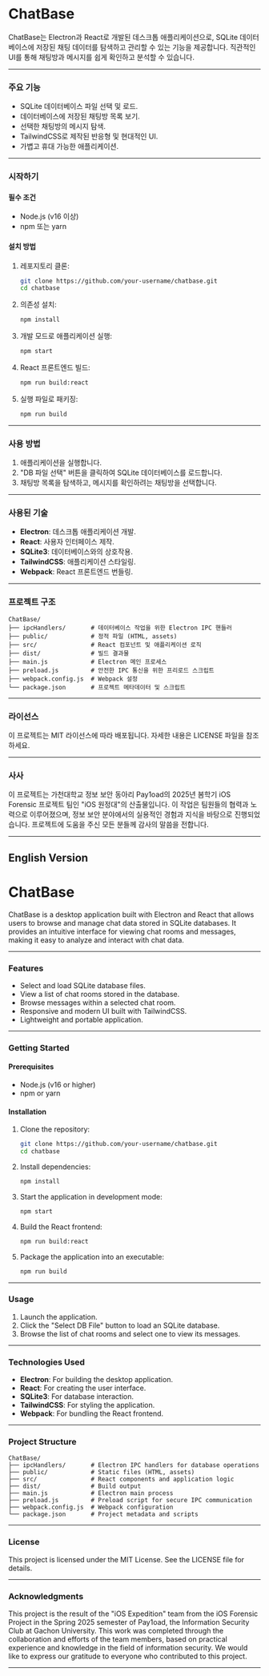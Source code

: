 # ChatBase

ChatBase는 Electron과 React로 개발된 데스크톱 애플리케이션으로, SQLite 데이터베이스에 저장된 채팅 데이터를 탐색하고 관리할 수 있는 기능을 제공합니다. 직관적인 UI를 통해 채팅방과 메시지를 쉽게 확인하고 분석할 수 있습니다.

---

### **주요 기능**
- SQLite 데이터베이스 파일 선택 및 로드.
- 데이터베이스에 저장된 채팅방 목록 보기.
- 선택한 채팅방의 메시지 탐색.
- TailwindCSS로 제작된 반응형 및 현대적인 UI.
- 가볍고 휴대 가능한 애플리케이션.

---

### **시작하기**

#### **필수 조건**
- Node.js (v16 이상)
- npm 또는 yarn

#### **설치 방법**
1. 레포지토리 클론:
   ```bash
   git clone https://github.com/your-username/chatbase.git
   cd chatbase
   ```

2. 의존성 설치:
   ```bash
   npm install
   ```

3. 개발 모드로 애플리케이션 실행:
   ```bash
   npm start
   ```

4. React 프론트엔드 빌드:
   ```bash
   npm run build:react
   ```

5. 실행 파일로 패키징:
   ```bash
   npm run build
   ```

---

### **사용 방법**
1. 애플리케이션을 실행합니다.
2. "DB 파일 선택" 버튼을 클릭하여 SQLite 데이터베이스를 로드합니다.
3. 채팅방 목록을 탐색하고, 메시지를 확인하려는 채팅방을 선택합니다.

---

### **사용된 기술**
- **Electron**: 데스크톱 애플리케이션 개발.
- **React**: 사용자 인터페이스 제작.
- **SQLite3**: 데이터베이스와의 상호작용.
- **TailwindCSS**: 애플리케이션 스타일링.
- **Webpack**: React 프론트엔드 번들링.

---

### **프로젝트 구조**
```
ChatBase/
├── ipcHandlers/       # 데이터베이스 작업을 위한 Electron IPC 핸들러
├── public/            # 정적 파일 (HTML, assets)
├── src/               # React 컴포넌트 및 애플리케이션 로직
├── dist/              # 빌드 결과물
├── main.js            # Electron 메인 프로세스
├── preload.js         # 안전한 IPC 통신을 위한 프리로드 스크립트
├── webpack.config.js  # Webpack 설정
└── package.json       # 프로젝트 메타데이터 및 스크립트
```

---

### **라이선스**
이 프로젝트는 MIT 라이선스에 따라 배포됩니다. 자세한 내용은 LICENSE 파일을 참조하세요.

---

### **사사**
이 프로젝트는 가천대학교 정보 보안 동아리 Pay1oad의 2025년 봄학기 iOS Forensic 프로젝트 팀인 "iOS 원정대"의 산출물입니다. 이 작업은 팀원들의 협력과 노력으로 이루어졌으며, 정보 보안 분야에서의 실용적인 경험과 지식을 바탕으로 진행되었습니다. 프로젝트에 도움을 주신 모든 분들께 감사의 말씀을 전합니다.

---

## **English Version**

# ChatBase

ChatBase is a desktop application built with Electron and React that allows users to browse and manage chat data stored in SQLite databases. It provides an intuitive interface for viewing chat rooms and messages, making it easy to analyze and interact with chat data.

---

### **Features**
- Select and load SQLite database files.
- View a list of chat rooms stored in the database.
- Browse messages within a selected chat room.
- Responsive and modern UI built with TailwindCSS.
- Lightweight and portable application.

---

### **Getting Started**

#### **Prerequisites**
- Node.js (v16 or higher)
- npm or yarn

#### **Installation**
1. Clone the repository:
   ```bash
   git clone https://github.com/your-username/chatbase.git
   cd chatbase
   ```

2. Install dependencies:
   ```bash
   npm install
   ```

3. Start the application in development mode:
   ```bash
   npm start
   ```

4. Build the React frontend:
   ```bash
   npm run build:react
   ```

5. Package the application into an executable:
   ```bash
   npm run build
   ```

---

### **Usage**
1. Launch the application.
2. Click the "Select DB File" button to load an SQLite database.
3. Browse the list of chat rooms and select one to view its messages.

---

### **Technologies Used**
- **Electron**: For building the desktop application.
- **React**: For creating the user interface.
- **SQLite3**: For database interaction.
- **TailwindCSS**: For styling the application.
- **Webpack**: For bundling the React frontend.

---

### **Project Structure**
```
ChatBase/
├── ipcHandlers/       # Electron IPC handlers for database operations
├── public/            # Static files (HTML, assets)
├── src/               # React components and application logic
├── dist/              # Build output
├── main.js            # Electron main process
├── preload.js         # Preload script for secure IPC communication
├── webpack.config.js  # Webpack configuration
└── package.json       # Project metadata and scripts
```

---

### **License**
This project is licensed under the MIT License. See the LICENSE file for details.

---

### **Acknowledgments**
This project is the result of the "iOS Expedition" team from the iOS Forensic Project in the Spring 2025 semester of Pay1oad, the Information Security Club at Gachon University. This work was completed through the collaboration and efforts of the team members, based on practical experience and knowledge in the field of information security. We would like to express our gratitude to everyone who contributed to this project.

---
